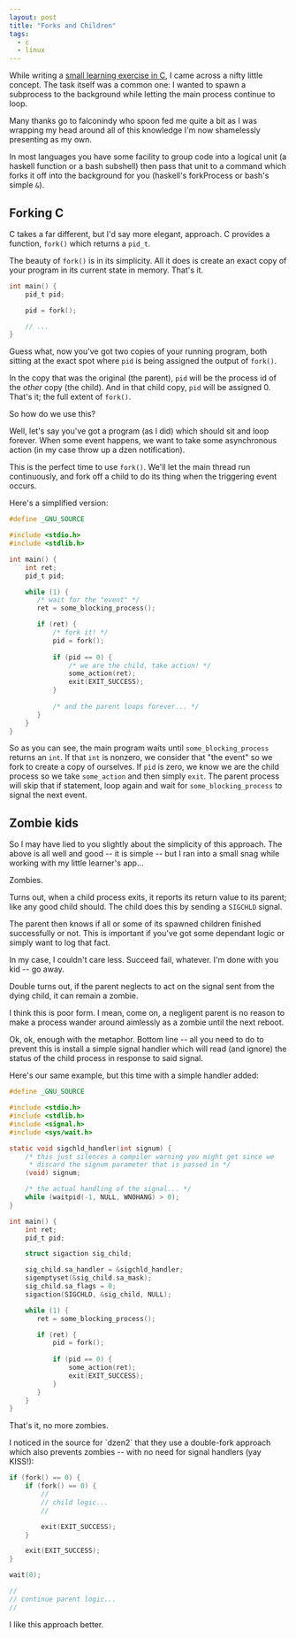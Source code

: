 ```yaml
---
layout: post
title: "Forks and Children"
tags:
  - c
  - linux
---
```


While writing a [small learning exercise in C][android-receiver], I came 
across a nifty little concept. The task itself was a common one: I 
wanted to spawn a subprocess to the background while letting the main 
process continue to loop.

[android-receiver]: https://github.com/pbrisbin/android-receiver

<div class=note>
Many thanks go to falconindy who spoon fed me quite a bit as I was 
wrapping my head around all of this knowledge I'm now shamelessly 
presenting as my own.
</div>

In most languages you have some facility to group code into a logical 
unit (a haskell function or a bash subshell) then pass that unit to a 
command which forks it off into the background for you (haskell's 
forkProcess or bash's simple `&`).

## Forking C

C takes a far different, but I'd say more elegant, approach. C provides 
a function, `fork()` which returns a `pid_t`.

The beauty of `fork()` is in its simplicity. All it does is create an 
exact copy of your program in its current state in memory. That's it.

```c 
int main() {
    pid_t pid;

    pid = fork();

    // ...
}
```

Guess what, now you've got two copies of your running program, both 
sitting at the exact spot where `pid` is being assigned the output of 
`fork()`.

In the copy that was the original (the parent), `pid` will be the 
process id of the *other* copy (the child). And in that child copy, 
`pid` will be assigned 0. That's it; the full extent of `fork()`.

So how do we use this?

Well, let's say you've got a program (as I did) which should sit and 
loop forever. When some event happens, we want to take some asynchronous 
action (in my case throw up a dzen notification).

This is the perfect time to use `fork()`. We'll let the main thread run 
continuously, and fork off a child to do its thing when the triggering 
event occurs.

Here's a simplified version:

```c 
#define _GNU_SOURCE

#include <stdio.h>
#include <stdlib.h>

int main() {
    int ret;
    pid_t pid;

    while (1) {
       /* wait for the "event" */
       ret = some_blocking_process();

       if (ret) {
           /* fork it! */
           pid = fork();
           
           if (pid == 0) {
               /* we are the child, take action! */
               some_action(ret);
               exit(EXIT_SUCCESS);
           }
           
           /* and the parent loops forever... */
       }
    }
}
```

So as you can see, the main program waits until `some_blocking_process` 
returns an `int`. If that `int` is nonzero, we consider that "the event" 
so we fork to create a copy of ourselves. If `pid` is zero, we know we 
are the child process so we take `some_action` and then simply `exit`. 
The parent process will skip that if statement, loop again and wait for 
`some_blocking_process` to signal the next event.

## Zombie kids

So I may have lied to you slightly about the simplicity of this 
approach. The above is all well and good -- it is simple -- but I ran 
into a small snag while working with my little learner's app...

Zombies.

Turns out, when a child process exits, it reports its return value to 
its parent; like any good child should. The child does this by sending a 
`SIGCHLD` signal.

The parent then knows if all or some of its spawned children finished 
successfully or not. This is important if you've got some dependant 
logic or simply want to log that fact.

In my case, I couldn't care less. Succeed fail, whatever. I'm done with 
you kid -- go away.

Double turns out, if the parent neglects to act on the signal sent from 
the dying child, it can remain a zombie.

I think this is poor form. I mean, come on, a negligent parent is no 
reason to make a process wander around aimlessly as a zombie until the 
next reboot.

Ok, ok, enough with the metaphor. Bottom line -- all you need to do to 
prevent this is install a simple signal handler which will read (and 
ignore) the status of the child process in response to said signal.

Here's our same example, but this time with a simple handler added:

```c 
#define _GNU_SOURCE

#include <stdio.h>
#include <stdlib.h>
#include <signal.h>
#include <sys/wait.h>

static void sigchld_handler(int signum) {
    /* this just silences a compiler warning you might get since we 
     * discard the signum parameter that is passed in */
    (void) signum;

    /* the actual handling of the signal... */
    while (waitpid(-1, NULL, WNOHANG) > 0);
}

int main() {
    int ret;
    pid_t pid;

    struct sigaction sig_child;

    sig_child.sa_handler = &sigchld_handler;
    sigemptyset(&sig_child.sa_mask);
    sig_child.sa_flags = 0;
    sigaction(SIGCHLD, &sig_child, NULL);

    while (1) {
       ret = some_blocking_process();

       if (ret) {
           pid = fork();
           
           if (pid == 0) {
               some_action(ret);
               exit(EXIT_SUCCESS);
           }
       }
    }
}
```

That's it, no more zombies.

<div class="well">
I noticed in the source for `dzen2` that they use a double-fork approach 
which also prevents zombies -- with no need for signal handlers (yay 
KISS!):

```c 
if (fork() == 0) {
    if (fork() == 0) {
        //
        // child logic...
        //

        exit(EXIT_SUCCESS);
    }

    exit(EXIT_SUCCESS);
}

wait(0);

//
// continue parent logic...
//
```

I like this approach better.
</div>
